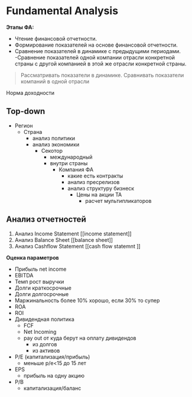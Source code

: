 # Fundamental Analysis

**Этапы ФА:**
- Чтение финансовой отчетности.
- Формирование показателей на основе финансовой отчетности.
- Сравнение показателей в динамике с предыдущими периодами.
-Сравнение показателей одной компании отрасли конкретной страны с другой компанией в этой же отрасли конкретной страны.

> Рассматривать показатели в динамике. Сравнивать показатели компаний в одной отрасли

Норма доходности

## Top-down
- Регион
  - Страна 
    - анализ политики
    - анализ экономики
      - Секотор
        - международный 
        - внутри страны
          - Компания ФА
            - какие есть контракты
            - анализ пресрелизов
            - анализ структуру бизнеск
              - Цены на акции ТА
                - расчет мультипликаторов

## Анализ отчетностей

1. Анализ Income Statement [[income statement]]
2. Анализ Balance Sheet [[balance sheet]]
3. Анализ Cashflow Statement [[cash flow statemnt ]]


**Оценка параметров**
- Прибыль net income
- EBITDA
- Темп рост выручки
- Долги краткосрочные
- Долги долгосрочные
- Маржинальность более 10% хорошо, если 30% то супер
- ROA
- ROI
- Дивидендная политика
  - FCF
  - Net Incoming
  - pay out от куда берут на оплату дивидендов
    - из долгов
    - из активов
- P/E (капитализация/прибыль)
  - меньше p/e<15 до 15 лет
- EPS
  - прибыль на одну акцию 
- P/B
  - капитализация/баланс
 